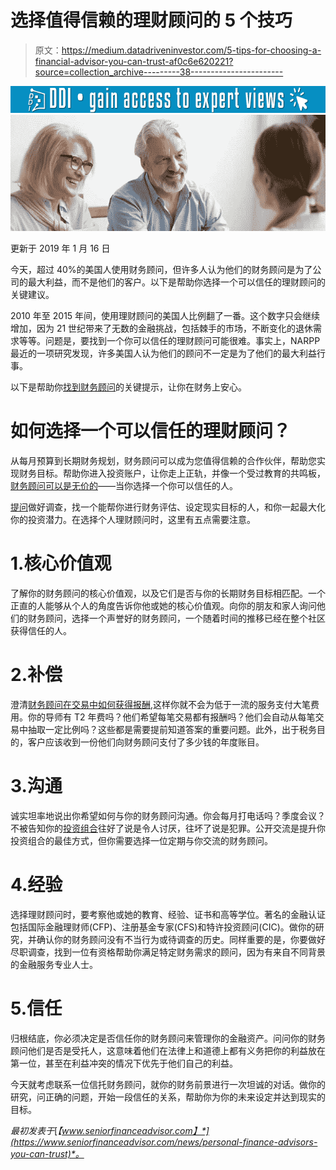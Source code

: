 # 选择值得信赖的理财顾问的 5 个技巧

> 原文：<https://medium.datadriveninvestor.com/5-tips-for-choosing-a-financial-advisor-you-can-trust-af0c6e620221?source=collection_archive---------38----------------------->

[![](img/1a31ade4895e944ea1e5a1c2ad1e7257.png)](http://www.track.datadriveninvestor.com/1B9E)![](img/92c175c210f227b450eb7d4bb3e1713e.png)

更新于 2019 年 1 月 16 日

今天，超过 40%的美国人使用财务顾问，但许多人认为他们的财务顾问是为了公司的最大利益，而不是他们的客户。以下是帮助你选择一个可以信任的理财顾问的关键建议。

2010 年至 2015 年间，使用理财顾问的美国人比例翻了一番。这个数字只会继续增加，因为 21 世纪带来了无数的金融挑战，包括棘手的市场，不断变化的退休需求等等。问题是，要找到一个你可以信任的理财顾问可能很难。事实上，NARPP 最近的一项研究发现，许多美国人认为他们的顾问不一定是为了他们的最大利益行事。

以下是帮助你[找到财务顾问](https://www.seniorfinanceadvisor.com/resources/how-to-find-a-financial-advisor)的关键提示，让你在财务上安心。

# 如何选择一个可以信任的理财顾问？

从每月预算到长期财务规划，财务顾问可以成为您值得信赖的合作伙伴，帮助您实现财务目标。帮助你进入投资账户，让你走上正轨，并像一个受过教育的共鸣板，[财务顾问可以是无价的](https://www.seniorfinanceadvisor.com/news/reasons-you-need-a-financial-professional)——当你选择一个你可以信任的人。

[提问](https://www.seniorfinanceadvisor.com/resources/top-questions-to-ask-financial-advisors)做好调查，找一个能帮你进行财务评估、设定现实目标的人，和你一起最大化你的投资潜力。在选择个人理财顾问时，这里有五点需要注意。

# 1.核心价值观

了解你的财务顾问的核心价值观，以及它们是否与你的长期财务目标相匹配。一个正直的人能够从个人的角度告诉你他或她的核心价值观。向你的朋友和家人询问他们的财务顾问，选择一个声誉好的财务顾问，一个随着时间的推移已经在整个社区获得信任的人。

# 2.补偿

澄清[财务顾问在交易中如何获得报酬](https://www.seniorfinanceadvisor.com/resources/how-much-does-a-financial-advisor-cost),这样你就不会为低于一流的服务支付大笔费用。你的导师有 T2 年费吗？他们希望每笔交易都有报酬吗？他们会自动从每笔交易中抽取一定比例吗？这些都是需要提前知道答案的重要问题。此外，出于税务目的，客户应该收到一份他们向财务顾问支付了多少钱的年度账目。

# 3.沟通

诚实坦率地说出你希望如何与你的财务顾问沟通。你会每月打电话吗？季度会议？不被告知你的[投资组合](https://www.seniorfinanceadvisor.com/investments/portfolio-management)往好了说是令人讨厌，往坏了说是犯罪。公开交流是提升你投资组合的最佳方式，但你需要选择一位定期与你交流的财务顾问。

# 4.经验

选择理财顾问时，要考察他或她的教育、经验、证书和高等学位。著名的金融认证包括国际金融理财师(CFP)、注册基金专家(CFS)和特许投资顾问(CIC)。做你的研究，并确认你的财务顾问没有不当行为或待调查的历史。同样重要的是，你要做好尽职调查，找到一位有资格帮助你满足特定财务需求的顾问，因为有来自不同背景的金融服务专业人士。

# 5.信任

归根结底，你必须决定是否信任你的财务顾问来管理你的金融资产。问问你的财务顾问他们是否是受托人，这意味着他们在法律上和道德上都有义务把你的利益放在第一位，甚至在利益冲突的情况下优先于他们自己的利益。

今天就考虑联系一位信托财务顾问，就你的财务前景进行一次坦诚的对话。做你的研究，问正确的问题，开始一段信任的关系，帮助你为你的未来设定并达到现实的目标。

*最初发表于*[*【www.seniorfinanceadvisor.com】*](https://www.seniorfinanceadvisor.com/news/personal-finance-advisors-you-can-trust)*。*